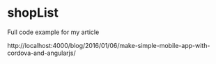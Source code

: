 # shopList

Full code example for my article 

http://localhost:4000/blog/2016/01/06/make-simple-mobile-app-with-cordova-and-angularjs/
